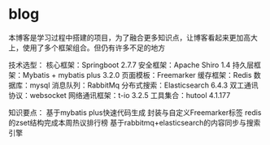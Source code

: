 # blog
本博客是学习过程中搭建的项目，为了融合更多知识点，让博客看起来更加高大上，使用了多个框架组合。但仍有许多不足的地方

技术选型：
核心框架：Springboot 2.7.7
安全框架：Apache Shiro 1.4
持久层框架：Mybatis + mybatis plus 3.2.0
页面模板：Freemarker
缓存框架：Redis
数据库：mysql
消息队列：RabbitMq
分布式搜索：Elasticsearch 6.4.3
双工通讯协议：websocket
网络通讯框架：t-io 3.2.5
工具集合：hutool 4.1.177

知识要点：
基于mybatis plus快速代码生成
封装与自定义Freemarker标签
redis的zset结构完成本周热议排行榜
基于rabbitmq+elasticsearch的内容同步与搜索引擎

